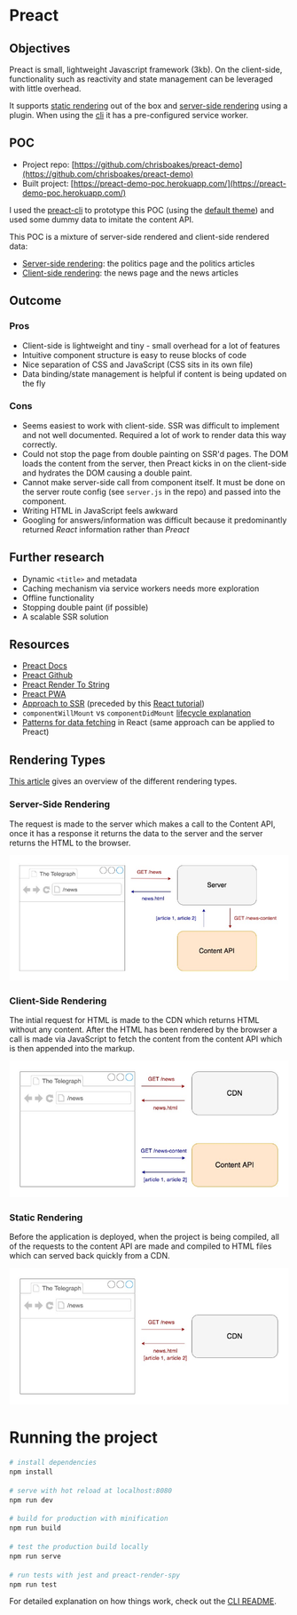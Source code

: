 # Preact

## Objectives

Preact is small, lightweight Javascript framework (3kb). On the client-side, functionality such as reactivity and state management can be leveraged with little overhead.

It supports [static rendering](https://preactjs.com/cli/pre-rendering/) out of the box and [server-side rendering](https://preactjs.com/guide/v10/server-side-rendering/) using a plugin. When using the [cli](https://github.com/preactjs/preact-cli) it has a pre-configured service worker.

## POC

- Project repo: [https://github.com/chrisboakes/preact-demo](https://github.com/chrisboakes/preact-demo)
- Built project: [https://preact-demo-poc.herokuapp.com/](https://preact-demo-poc.herokuapp.com/)

I used the [preact-cli](https://github.com/preactjs/preact-cli) to prototype this POC (using the [default theme](https://github.com/preactjs-templates/default)) and used some dummy data to imitate the content API.

This POC is a mixture of server-side rendered and client-side rendered data:

- [Server-side rendering](#Server-Side-Rendering): the politics page and the politics articles
- [Client-side rendering](#Client-Side-Rendering): the news page and the news articles

## Outcome

### Pros

- Client-side is lightweight and tiny - small overhead for a lot of features
- Intuitive component structure is easy to reuse blocks of code
- Nice separation of CSS and JavaScript (CSS sits in its own file)
- Data binding/state management is helpful if content is being updated on the fly

### Cons

- Seems easiest to work with client-side. SSR was difficult to implement and not well documented. Required a lot of work to render data this way correctly.
- Could not stop the page from double painting on SSR'd pages. The DOM loads the content from the server, then Preact kicks in on the client-side and hydrates the DOM causing a double paint.
- Cannot make server-side call from component itself. It must be done on the server route config (see `server.js` in the repo) and passed into the component.
- Writing HTML in JavaScript feels awkward
- Googling for answers/information was difficult because it predominantly returned *React* information rather than *Preact*

## Further research

- Dynamic `<title>` and metadata
- Caching mechanism via service workers needs more exploration
- Offline functionality
- Stopping double paint (if possible)
- A scalable SSR solution

## Resources

- [Preact Docs](https://preactjs.com/guide/v10/api-reference)
- [Preact Github](https://github.com/preactjs/preact)
- [Preact Render To String](https://github.com/preactjs/preact-render-to-string)
- [Preact PWA](https://preactjs.com/guide/v10/progressive-web-apps/)
- [Approach to SSR](https://www.youtube.com/watch?v=qJyKZ6txShU) (preceded by this [React tutorial](https://www.youtube.com/watch?v=82tZAPMHfT4))
- `componentWillMount` vs `componentDidMount` [lifecycle explanation](https://daveceddia.com/where-fetch-data-componentwillmount-vs-componentdidmount/)
- [Patterns for data fetching](https://blog.logrocket.com/patterns-for-data-fetching-in-react-981ced7e5c56/) in React (same approach can be applied to Preact)

## Rendering Types

[This article](https://developers.google.com/web/updates/2019/02/rendering-on-the-web) gives an overview of the different rendering types.

### Server-Side Rendering

The request is made to the server which makes a call to the Content API, once it has a response it returns the data to the server and the server returns the HTML to the browser.

![SSR](./readme/ssr.jpg)

### Client-Side Rendering

The intial request for HTML is made to the CDN which returns HTML without any content. After the HTML has been rendered by the browser a call is made via JavaScript to fetch the content from the content API which is then appended into the markup.

![CSR](./readme/csr.jpg)

### Static Rendering

Before the application is deployed, when the project is being compiled, all of the requests to the content API are made and compiled to HTML files which can served back quickly from a CDN.

![Static](./readme/static.jpg)

# Running the project

``` bash
# install dependencies
npm install

# serve with hot reload at localhost:8080
npm run dev

# build for production with minification
npm run build

# test the production build locally
npm run serve

# run tests with jest and preact-render-spy 
npm run test
```

For detailed explanation on how things work, check out the [CLI README](https://github.com/developit/preact-cli/blob/master/README.md).
